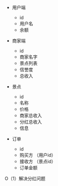 - 用户端
    - id
    - 用户名
    - 余额

- 商家端
    - id
    - 商家名字
    - 景点列表
    - 信誉度
    - 总收入

- 景点
    - id
    - 名称
    - 价格
    - 商家总收入
    - 分红总收入
    - 信息

- 订单
    - id
    - 购买方 （用户id）
    - 接收方 （景点id）
    - 订单金额

O（1）解决分红问题
